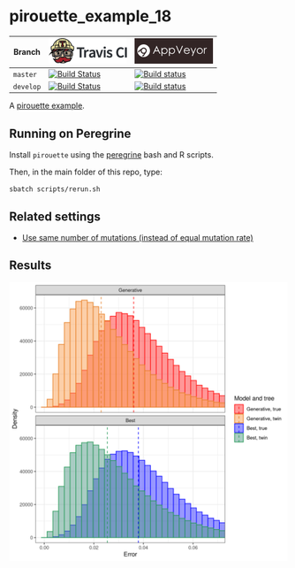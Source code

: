 # pirouette_example_18

Branch   |[![Travis CI logo](pics/TravisCI.png)](https://travis-ci.com)                                                                                                 |[![AppVeyor logo](pics/AppVeyor.png)](https://appveyor.com)                                                                                               
---------|--------------------------------------------------------------------------------------------------------------------------------------------------------------|-----------------------------------------------------------------------------------------------------------------------------------------------------------------------------------------------
`master` |[![Build Status](https://travis-ci.com/richelbilderbeek/pirouette_example_18.svg?branch=master)](https://travis-ci.com/richelbilderbeek/pirouette_example_18) |[![Build status](https://ci.appveyor.com/api/projects/status/n5hj1v9cocg9grkl/branch/master?svg=true)](https://ci.appveyor.com/project/richelbilderbeek/pirouette-example-18/branch/master)
`develop`|[![Build Status](https://travis-ci.com/richelbilderbeek/pirouette_example_18.svg?branch=develop)](https://travis-ci.com/richelbilderbeek/pirouette_example_18)|[![Build status](https://ci.appveyor.com/api/projects/status/n5hj1v9cocg9grkl/branch/develop?svg=true)](https://ci.appveyor.com/project/richelbilderbeek/pirouette-example-18/branch/develop)

A [pirouette example](https://github.com/richelbilderbeek/pirouette_examples).

## Running on Peregrine

Install `pirouette` using the [peregrine](https://github.com/richelbilderbeek/peregrine)
bash and R scripts.

Then, in the main folder of this repo, type:

```
sbatch scripts/rerun.sh
```

## Related settings

 * [Use same number of mutations (instead of equal mutation rate)](https://github.com/richelbilderbeek/pirouette_example_31)

## Results

![](errors.png)

